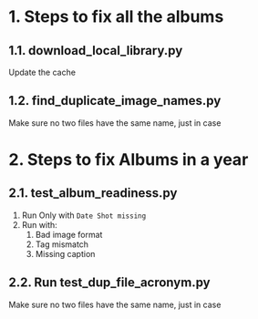 <!-- <style type="text/css">
  h2 { margin-left: 10px; }
  h3 { margin-left: 20px; }
  h4 { margin-left: 30px; }
</style> -->

<style type="text/css">
body {
    counter-reset: h1
}

h1 {
    counter-reset: h2
}

h2 {
    counter-reset: h3
}

h3 {
    counter-reset: h4
}

h1:before {
    counter-increment: h1;
    content: counter(h1) ". "
}

h2:before {
    counter-increment: h2;
    content: counter(h1) "." counter(h2) ". "
}

h3:before {
    counter-increment: h3;
    content: counter(h1) "." counter(h2) "." counter(h3) ". "
}

h4:before {
    counter-increment: h4;
    content: counter(h1) "." counter(h2) "." counter(h3) "." counter(h4) ". "
}
</style>

# Steps to fix all the albums

## download_local_library.py
Update the cache

## find_duplicate_image_names.py
Make sure no two files have the same name, just in case

# Steps to fix Albums in a year

## test_album_readiness.py
1. Run Only with `Date Shot missing`
2. Run with:
   1. Bad image format
   2. Tag mismatch
   3. Missing caption

## Run test_dup_file_acronym.py
Make sure no two files have the same name, just in case

